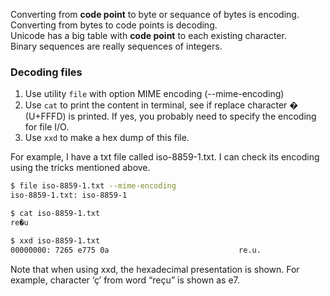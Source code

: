 Converting from **code point** to byte or sequance of bytes is encoding. Converting from bytes to code points
is decoding.  
Unicode has a big table with **code point** to each existing character.  
Binary sequences are really sequences of integers.

### Decoding files
1. Use utility `file` with option MIME encoding (--mime-encoding)
2. Use `cat` to print the content in terminal, see if replace character � (U+FFFD) is printed. If yes, you probably need to specify the encoding for file I/O.
3. Use `xxd` to make a hex dump of this file.

For example, I have a txt file called iso-8859-1.txt. I can check its encoding using the tricks mentioned above.
```bash
$ file iso-8859-1.txt --mime-encoding
iso-8859-1.txt: iso-8859-1
```
```bash
$ cat iso-8859-1.txt
re�u
```
```bash
$ xxd iso-8859-1.txt
00000000: 7265 e775 0a                             re.u.
```
Note that when using xxd, the hexadecimal presentation is shown. For example, character ‘ç’ from word “reçu” is shown as e7.